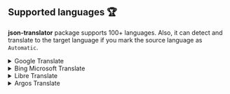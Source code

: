 ## Supported languages 🏆

**json-translator** package supports 100+ languages. Also, it can detect and translate to the target language if you mark the source language as `Automatic`.

<details><summary>Google Translate</summary>

</br>

- **A**

  - Afrikaans
  - Albanian
  - Amharic
  - Arabic
  - Armenian
  - Azerbaijani

- **B**

  - Basque
  - Belarusian
  - Bengali
  - Bosnian
  - Bulgarian

- **C**

  - Catalan
  - Cebuano
  - Chichewa
  - Chinese (Simplified)
  - Chinese (Traditional)
  - Corsican
  - Croatian
  - Czech

- **D**

  - Danish
  - Dutch

- **E**

  - English
  - Esperanto
  - Estonian

- **F**

  - Filipino
  - Finnish
  - French
  - Frisian

- **G**

  - Galician
  - Georgian
  - German
  - Greek
  - Gujarati

- **H**

  - Haitian Creole
  - Hausa
  - Hawaiian
  - Hebrew
  - Hindi
  - Hmong
  - Hungarian

- **I**

  - Icelandic
  - Igbo
  - Indonesian
  - Irish
  - Italian

- **J**

  - Japanese
  - Javanese

- **K**

  - Kannada
  - Kazakh
  - Khmer
  - Korean
  - Kurdish (Kurmanji)
  - Kyrgyz

- **L**

  - Lao
  - Latin
  - Latvian
  - Lithuanian
  - Luxembourgish

- **M**

  - Macedonian
  - Malagasy
  - Malay
  - Malayalam
  - Maltese
  - Maori
  - Marathi
  - Mongolian
  - Myanmar (Burmese)

- **N**

  - Nepali
  - Norwegian

- **P**

  - Pashto
  - Persian
  - Polish
  - Portuguese
  - Punjabi
  - Romanian

- **R**

  - Russian

- **S**

  - Samoan
  - Scots Gaelic
  - Serbian
  - Sesotho
  - Shona
  - Sindhi
  - Sinhala
  - Slovak
  - Slovenian
  - Somali
  - Spanish
  - Sundanese
  - Swahili
  - Swedish

- **T**

  - Tajik
  - Tamil
  - Telugu
  - Thai
  - Turkish

- **U**

  - Ukrainian
  - Urdu
  - Uzbek

- **V**

  - Vietnamese

- **W**

  - Welsh

- **X**

  - Xhosa

- **Y**

  - Yiddish
  - Yoruba

- **Z**
  - Zulu

</details>

<details><summary>Bing Microsoft Translate</summary>

- **A**

  - Afrikaans
  - Albanian
  - Amharic
  - Arabic
  - Armenian
  - Assamese
  - Azerbaijani

- **B**

  - Bangla
  - Bashkir
  - Basque
  - Bosnian
  - Bulgarian

- **C**

  - Cantonese (Traditional)
  - Catalan
  - Chinese (Literary)
  - Chinese (Simplified)
  - Chinese (Traditional)
  - Croatian
  - Czech

- **D**

  - Danish
  - Dari
  - Divehi
  - Dutch

- **E**

  - English
  - Estonian

- **F**

  - Faroese
  - Fijian
  - Filipino
  - Finnish
  - French
  - French (Canada)

- **G**

  - Galician
  - Georgian
  - German
  - Greek
  - Gujarati

- **H**

  - Haitian Creole
  - Hebrew
  - Hindi
  - Hmong Daw
  - Hungarian

- **I**

  - Icelandic
  - Indonesian
  - Inuinnaqtun
  - Inuktitut
  - Inuktitut (Latin)
  - Irish
  - Italian

- **J**

  - Japanese

- **K**

  - Kannada
  - Khmer
  - Klingon (Latin)
  - Korean
  - Kurdish (Central)
  - Kurdish (Northern)
  - Kyrgyz

- **L**

  - Lao
  - Latvian
  - Lithuanian

- **M**

  - Macedonian
  - Malagasy
  - Malay
  - Malayalam
  - Maltese
  - Maori
  - Marathi
  - Mongolian (Cyrillic)
  - Mongolian (Traditional)
  - Myanmar (Burmese)

- **N**

  - Nepali
  - Norwegian

- **O**

  - Odia

- **P**

  - Pashto
  - Persian
  - Polish
  - Portuguese (Brazil)
  - Portuguese (Portugal)
  - Punjabi

- **Q**

  - Querétaro Otomi

- **R**

  - Romanian
  - Russian

- **S**

  - Samoan
  - Serbian (Cyrillic)
  - Serbian (Latin)
  - Slovak
  - Slovenian
  - Somali
  - Spanish
  - Swahili
  - Swedish

- **T**

  - Tahitian
  - Tamil
  - Tatar
  - Telugu
  - Thai
  - Tibetan
  - Tigrinya
  - Tongan
  - Turkish
  - Turkmen

- **U**

  - Ukrainian
  - Upper Sorbian
  - Urdu
  - Uyghur
  - Uzbek (Latin)

- **V**

  - Vietnamese

- **W**

  - Welsh

* **Y**

  - Yucatec_Maya

* **Z**
  - Zulu

</details>

<details><summary>Libre Translate</summary>

</br>

- **A**

  - Arabic
  - Azerbaijani

* **C**

  - Chinese
  - Czech

* **D**

  - Danish
  - Dutch

* **E**

  - English
  - Esperanto

* **F**

  - Finnish
  - French

* **G**

  - German
  - Greek

* **H**

  - Hebrew
  - Hindi
  - Hungarian

* **I**

  - Indonesian
  - Irish
  - Italian

* **J**

  - Japanese

* **K**

  - Korean

- **P**

  - Persian
  - Polish
  - Portuguese

- **R**

  - Russian

- **S**

  - Slovak
  - Spanish
  - Swedish

- **T**

  - Turkish

- **U**

  - Ukrainian

</details>

<details><summary>Argos Translate</summary>

</br>

- **A**

  - Arabic

* **C**

  - Chinese

- **E**

  - English

- **F**

  - French

- **G**

  - German

- **H**

  - Hindi

- **I**

  - Indonesian
  - Irish
  - Italian

- **J**

  - Japanese

- **K**

  - Korean

* **P**

  - Polish
  - Portuguese

* **R**

  - Russian

* **S**

  - Spanish

* **T**

  - Turkish

- **V**

  - Vietnamese

</details>
